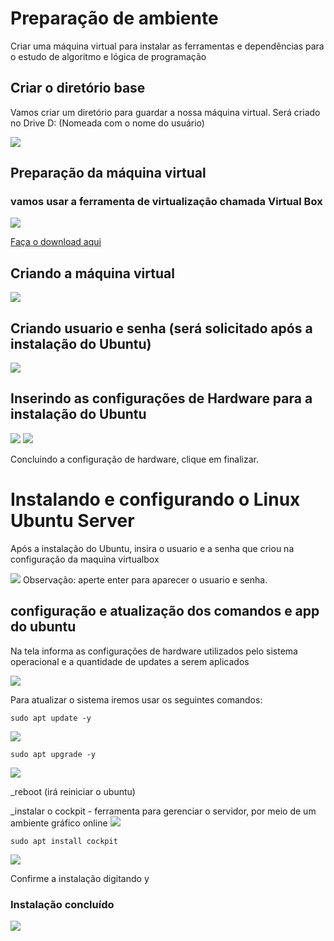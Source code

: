 # Preparação de ambiente
Criar uma máquina virtual para instalar as ferramentas e dependências para o estudo de algoritmo e lógica de programação

## Criar o diretório base
Vamos criar um diretório para guardar a nossa máquina virtual. Será criado no Drive D: (Nomeada com o nome do usuário)

<img src="criar-diretorio-d.png">

## Preparação da máquina virtual
### vamos usar a ferramenta de virtualização chamada Virtual Box
<img src="tela -virtualbox.png">

<a href="https://www.virtualbox.org/wiki/Downloads"> Faça o download aqui </a>


## Criando a máquina virtual

<img src="nova-maquina-virtual.png">


## Criando usuario e senha (será solicitado após a instalação do Ubuntu)

<img src="usuario-e-senha.png">

## Inserindo as configurações de Hardware para a instalação do Ubuntu

<img src="hardware1.png">

<img src="hardware2.png">

 Concluindo a configuração de hardware, clique em finalizar. 

# Instalando e configurando o Linux Ubuntu Server

 Após a instalação do Ubuntu, insira o usuario e a senha que criou na configuração da maquina virtualbox

<img src="tela-ubuntu-1.png">
Observação: aperte enter para aparecer o usuario e senha.

## configuração e atualização dos comandos e app do ubuntu

Na tela informa as configurações de hardware utilizados pelo sistema operacional e a quantidade de updates a serem aplicados

<img src="tela-ubuntu-2.png">

Para atualizar o sistema iremos usar os seguintes comandos:

```shell
sudo apt update -y
```
<img src="comando1.png">

```shell
sudo apt upgrade -y 
```
<img src="comando2.png">

_reboot (irá reiniciar o ubuntu)

_instalar o cockpit - ferramenta para gerenciar o servidor, por meio de um ambiente gráfico online
<img src="ferramenta-cockpit.png">



```shell
sudo apt install cockpit
```

<img src="yescockpit.png">

Confirme a instalação digitando y

### Instalação concluído

<img src="cockpitfinal.png">
